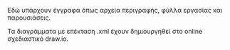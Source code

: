 Εδώ υπάρχουν έγγραφα όπως αρχεία περιγραφής, φύλλα εργασίας και παρουσιάσεις.

Τα διαγράμματα με επέκταση .xml έχουν δημιουργηθεί στο online σχεδιαστικό draw.io.
